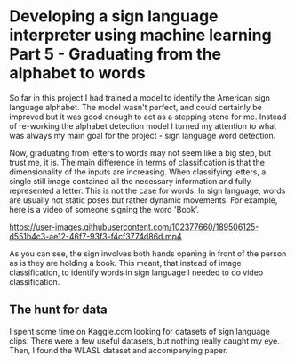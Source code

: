 # Developing a sign language interpreter using machine learning Part 5 - Graduating from the alphabet to words

So far in this project I had trained a model to identify the American sign language alphabet. The model wasn't perfect, and could certainly be improved but it was good enough to act as a stepping stone for me. 
Instead of re-working the alphabet detection model I turned my attention to what was always my main goal for the project - sign language word detection. 

Now, graduating from letters to words may not seem like a big step, but trust me, it is. The main difference in terms of classification is that the dimensionality of the inputs are increasing. 
When classifying letters, a single still image contained all the necessary information and fully represented a letter. This is not the case for words. 
In sign language, words are usually not static poses but rather dynamic movements. For example, here is a video of someone signing the word 'Book'.

https://user-images.githubusercontent.com/102377660/189506125-d551b4c3-ae12-46f7-93f3-f4cf3774d86d.mp4

As you can see, the sign involves both hands opening in front of the person as is they are holding a book. 
This meant, that instead of image classification, to identify words in sign language I needed to do video classification. 

## The hunt for data

I spent some time on Kaggle.com looking for datasets of sign language clips. There were a few useful datasets, but nothing really caught my eye. 
Then, I found the WLASL dataset and accompanying paper. 
